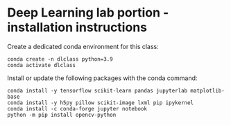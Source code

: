 # Deep Learning lab portion - installation instructions

Create a dedicated conda environment for this class:

    conda create -n dlclass python=3.9
    conda activate dlclass

Install or update the following packages with the conda command:

    conda install -y tensorflow scikit-learn pandas jupyterlab matplotlib-base
    conda install -y h5py pillow scikit-image lxml pip ipykernel
    conda install -c conda-forge jupyter notebook
    python -m pip install opencv-python
    
